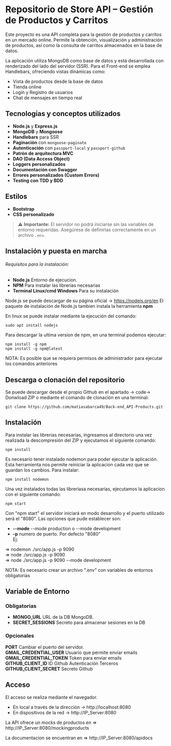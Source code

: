 # Repositorio de Store API – Gestión de Productos y Carritos

Este proyecto es una API completa para la gestión de productos y carritos en un mercado online. Permite la obtención, visualización y administración de productos, así como la consulta de carritos almacenados en la base de datos.

La aplicación utiliza MongoDB como base de datos y está desarrollada con renderizado del lado del servidor (SSR). Para el Front-end se emplea Handlebars, ofreciendo vistas dinámicas como:

- Vista de productos desde la base de datos  
- Tienda online  
- Login y Registro de usuarios  
- Chat de mensajes en tiempo real

## Tecnologías y conceptos utilizados  

- **Node.js** y **Express.js**  
- **MongoDB** y **Mongoose**  
- **Handlebars** para SSR  
- **Paginación** con `mongoose-paginate`  
- **Autenticación** con `passport-local` y `passport-github`  
- **Patrón de arquitectura MVC**  
- **DAO (Data Access Object)**  
- **Loggers personalizados**  
- **Documentación con Swagger**  
- **Errores personalizados (Custom Errors)**  
- **Testing con TDD y BDD**  

## Estilos

- **Bootstrap**
- **CSS personalizado**

> ⚠️ **Importante:** El servidor no podrá iniciarse sin las variables de entorno requeridas. Asegúrese de definirlas correctamente en un archivo `.env`.

## Instalación y puesta en marcha
###### Requisitos para la instalación:

- **Node.js** Entorno de ejecucion.
- **NPM** Para instalar las librerías necesarias
- **Terminal Linux/cmd Windows** Para su instalación

Node.js se puede descargar de su página oficial -> https://nodejs.org/en
El paquete de instalación de Node.js tambien instala la herramienta **npm**

En linux se puede instalar mediante la ejecución del comando:

```
sudo apt install nodejs
```

Para descargar la ultima version de npm, en una terminal podemos ejecutar:

```
npm install -g npm
npm install -g npm@latest
```
NOTA: Es posible que se requiera permisos de administrador para ejecutar los comandos anteriores

## Descarga o clonación del repositorio

Se puede descargar desde el propio Github en el apartado -> code-> Donwload ZIP o mediante el comando de clonación en una terminal:

```
git clone https://github.com/matiasabarca49/Back-end_API-Products.git
```

## Instalación

Para instalar las librerias necesarias, ingresamos al directorio una vez realizada la descompresión del ZIP y ejecutamos el siguiente comando:
```
npm install
```
Es necesario tener instalado nodemon para poder ejecutar la aplicación. Esta herramienta nos permite reiniciar la aplicacion cada vez que se guardan los cambios. Para instalar:

```
npm install nodemon
```

Una vez instalados todas las libreriasa necesarias, ejecutamos la aplicacion con el siguiente comando:

```
npm start
```

Con "npm start" el servidor iniciará en modo desarrollo y el puerto utilizado será el "8080". Las opciones que pude establecer son:

- **--mode** --mode production o --mode development
- **-p** numero de puerto. Por defecto "8080"  
Ej: 

=> nodemon ./src/app.js -p 9090  
=> node ./src/app.js -p 9090  
=> node ./src/app.js -p 9090 --mode development

NOTA: Es necesario crear un archivo ".env" con variables de entornos obligatorias

## Variable de Entorno

### Obligatorias

- **MONGO_URL** URL de la DB MongoDB.
- **SECRET_SESSIONS** Secreto para almacenar sesiones en la DB

### Opcionales

**PORT** Cambiar el puerto del servidor.  
**GMAIL_CREDENTIAL_USER** Usuario que permite enviar emails  
**GMAIL_CREDENTIAL_TOKEN** Token para enviar emails  
**GITHUB_CLIENT_ID** ID Github Autenticación Terceros  
**GITHUB_CLIENT_SECRET** Secreto Github

## Acceso

El acceso se realiza mediante el navegador. 

 - En local a través de la dirección -> http://localhost:8080
 - En dispositivos de la red -> http://IP_Server:8080

La API ofrece un mocks de productos en => http://IP_Server:8080/mockingproducts  

La documentacion se encuentran en => http://IP_Server:8080/apidocs
